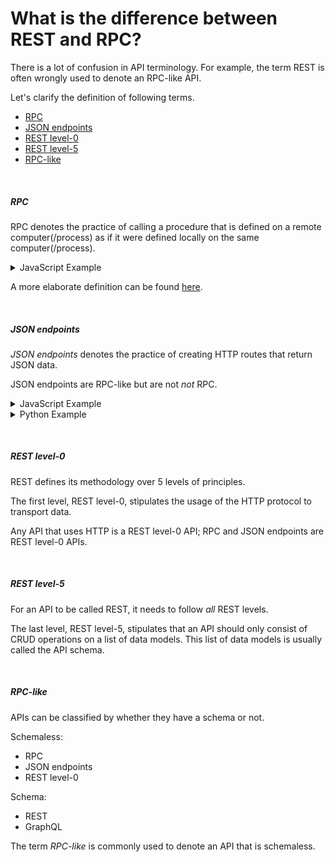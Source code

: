 # What is the difference between REST and RPC?

There is a lot of confusion in API terminology.
For example, the term REST is often wrongly used to denote an RPC-like API.

Let's clarify the definition of following terms.

- [RPC](#rpc)
- [JSON endpoints](#json-endpoints)
- [REST level-0](#rest-level-0)
- [REST level-5](#rest-level-5)
- [RPC-like](#rpc-like)

&nbsp;

##### RPC

RPC denotes the practice of calling a procedure that is defined on a remote computer(/process)
as if it were defined locally on the same computer(/process).

<details>
<summary>
JavaScript Example
</summary>

~~~js
// Node.js server

const {endpoints} = require('@wildcard-api/server');

// We define a function (aka procedure) `hello` on a Node.js server.
endpoints.hello = function(name) {
  return {message: 'Welcome '+name};
};
~~~

~~~js
// Browser

import {endpoints} from '@wildcard-api/client';

(async () => {
  // We call the procedure `hello` remotely from the browser — we do *r*emote *p*rocedure *c*all (RPC)
  const {message} = await endpoints.hello('Elisabeth');
  console.log(message); // Prints `Welcome Elisabeth`
})();
~~~
</details>

A more elaborate definition can be found [here](/docs/what-is-rpc.md#what-is-rpc).

&nbsp;

##### JSON endpoints

*JSON endpoints* denotes the practice of creating HTTP routes that return JSON data.

JSON endpoints are RPC-like but are not *not* RPC.

<details>
<summary>
JavaScript Example
</summary>

~~~js
// RPC-like API with Node.js and Express

const express = require('express');
const Todo = require('./path/to/your/data/model/Todo');
const AuthMiddleware = require('./path/to/your/auth/code');

const app = express();
app.use(AuthMiddleware);

// RPC-like API: we don't create CRUD endpoints, instead we
// create endpoints as the need arises — in an ad-hoc fashion.
// Similarly to what we would do with RPC.

app.get('/get-todo-items', async (req, res) => {
  const {user} = req;
  const todos = await Todo.findAll({authorId: user.id});
  return todos;
});

app.get('/create-todo-item/:text', async (req, res) => {
  const {user} = req;
  const {text} = req.params;
  const newTodo = new Todo({text, authorId: user.id});
  await newTodo.save();
  return newTodo;
});

app.listen(3000, () => {console.log('Server is running.')});
~~~
</details>

<details>
<summary>
Python Example
</summary>

~~~python
# RPC-like API with Python and FastAPI

from fastapi import FastAPI
from .database import db, models
from .auth import AuthMiddleware

app = FastAPI()
app.add_middleware(AuthMiddleware)

# RPC-like API: we don't create CRUD endpoints, instead we
# create endpoints as the need arises — in an ad-hoc fashion.
# Similarly to what we would do with RPC.

@app.get("/get-todo-items")
def get_todo_items(user_id):
    todos = db.query(models.Todo).all()
    return todos

@app.post("/create-todo-item/{text}")
def create_todo_item(text, user_id):
    db_item = models.Item(text=text, author_id=user_id)
    db.add(db_item)
    db.commit()
    db.refresh(db_item)
    return db_item
~~~
</details>

&nbsp;

##### REST level-0

REST defines its methodology over 5 levels of principles.

The first level, REST level-0, stipulates the usage of the HTTP protocol to transport data.

Any API that uses HTTP is a REST level-0 API;
RPC and JSON endpoints are REST level-0 APIs.

&nbsp;

##### REST level-5

For an API to be called REST, it needs to follow *all* REST levels.

The last level, REST level-5, stipulates that an API should only consist of CRUD operations on a list of data models.
This list of data models is usually called the API schema.

&nbsp;

##### RPC-like

APIs can be classified by whether they have a schema or not.

Schemaless:
- RPC
- JSON endpoints
- REST level-0

Schema:
- REST
- GraphQL

The term *RPC-like* is commonly used to denote an API that is schemaless.
